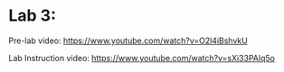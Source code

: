 ﻿# Lab 3:

Pre-lab video: https://www.youtube.com/watch?v=O2l4iBshvkU

Lab Instruction video: https://www.youtube.com/watch?v=sXi33PAlq5o
